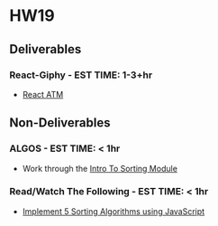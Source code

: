 # HW19


## Deliverables

### React-Giphy - EST TIME: 1-3+hr

- [React ATM](https://git.generalassemb.ly/seirfx-cosmos/hw19-react-giphy/tree/main/giphy.md)

## Non-Deliverables

### ALGOS - EST TIME: < 1hr

- Work through the [Intro To Sorting Module](https://my.generalassemb.ly/activities/818)

### Read/Watch The Following - EST TIME: < 1hr

- [Implement 5 Sorting Algorithms using JavaScript](https://rajat-m.medium.com/implement-5-sorting-algorithms-using-javascript-63c5a917e811)





